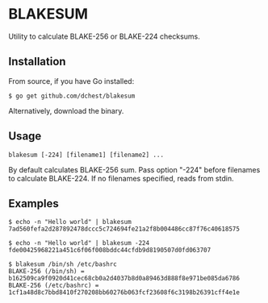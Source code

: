 BLAKESUM
========

Utility to calculate BLAKE-256 or BLAKE-224 checksums.


Installation
------------

From source, if you have Go installed:

	$ go get github.com/dchest/blakesum

Alternatively, download the binary.


Usage
-----

	blakesum [-224] [filename1] [filename2] ...

By default calculates BLAKE-256 sum. Pass option "-224" before filenames to
calculate BLAKE-224.  If no filenames specified, reads from stdin.


Examples
--------

	$ echo -n "Hello world" | blakesum
	7ad560fefa2d287892478dccc5c724694fe21a2f8b004486cc87f76c40618575

	$ echo -n "Hello world" | blakesum -224
	fde00425968221a451c6f06f008bddc44cfdb9d8190507d0fd063707

	$ blakesum /bin/sh /etc/bashrc
	BLAKE-256 (/bin/sh) = b162509ca9f0920d41cec68cb0a2d4037b8d0a89463d888f8e971be085da6786
	BLAKE-256 (/etc/bashrc) = 1cf1a48d8c7bbd8410f270208bb60276b063fcf23608f6c3198b26391cff4e1e

